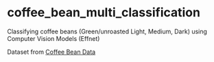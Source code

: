 # coffee_bean_multi_classification
Classifying coffee beans (Green/unroasted Light, Medium, Dark) using Computer Vision Models (Effnet) 

Dataset from [Coffee Bean Data](https://www.kaggle.com/datasets/gpiosenka/coffee-bean-dataset-resized-224-x-224)

